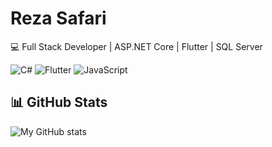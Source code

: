 # Reza Safari

💻 Full Stack Developer | ASP.NET Core | Flutter | SQL Server

![C#](https://img.shields.io/badge/-C%23-239120?style=flat&logo=c-sharp&logoColor=white)
![Flutter](https://img.shields.io/badge/-Flutter-02569B?style=flat&logo=flutter&logoColor=white)
![JavaScript](https://img.shields.io/badge/-JavaScript-F7DF1E?style=flat&logo=javascript&logoColor=black)

## 📊 GitHub Stats
![My GitHub stats](https://github-readme-stats.vercel.app/api?username=rezasafari1374&show_icons=true&theme=radical&count_private=false)


